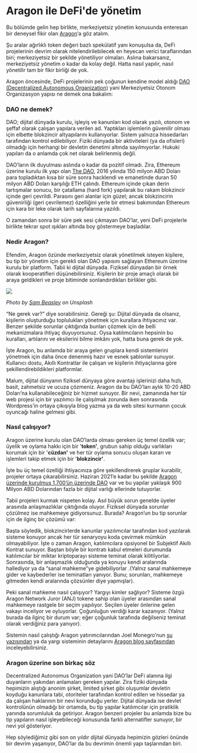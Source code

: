 # Aragon ile DeFi'de yönetim

Bu bölümde gelin hep birlikte, merkeziyetsiz yönetim konusunda enteresan bir deneysel fikir olan [Aragon](https://aragon.org)‘a göz atalım.

Şu aralar ağırlıklı token değeri bazlı spekülatif yanı konuşulsa da, DeFi projelerinin devrim olarak nitelendirilebilecek en heyecan verici taraflarından biri; merkeziyetsiz bir şekilde yönetiliyor olmaları. Aslına bakarsanız, merkeziyetsiz yönetim o kadar da kolay değil. Hatta nasıl yapılır, nasıl yönetilir tam bir fikir birliği de yok.

Aragon öncesinde, DeFi projelerinin pek çoğunun kendine model aldığı [DAO (Decentralized Autonomous Organization)](https://en.wikipedia.org/wiki/Decentralized\_autonomous\_organization) yani Merkeziyetsiz Otonom Organizasyon yapısı ne demek ona bakalım:

### DAO ne demek?

DAO; dijital dünyada kurulu, işleyiş ve kanunları kod olarak yazılı, otonom ve şeffaf olarak çalışan yapılara verilen ad. Yaptıkları işlemlerin güvenilir olması için elbette blokzincir altyapılarını kullanıyorlar. Sistem yalnızca hissedarları tarafından kontrol edilebiliyor. Fiziki dünyada bir aktiviteleri (ya da ofisleri) olmadığı için herhangi bir devletin denetimi altında sayılmıyorlar. Hukuki yapıları da o anlamda çok net olarak belirlenmiş değil.

DAO’ların ilk duyulması aslında o kadar da pozitif olmadı. Zira, Ethereum üzerine kurulu ilk yapı olan [The DAO](https://en.wikipedia.org/wiki/The\_DAO\_\(organization\)), 2016 yılında 150 milyon ABD Doları para topladıktan kısa bir süre sonra hacklendi ve emanetinde duran 50 milyon ABD Doları karşılığı ETH çalındı. Ethereum içinde çıkan derin tartışmalar sonucu, bir çatallama (hard fork) yapılarak bu rakam blokzincir içinde geri çevrildi. Parasını geri alanlar için güzel; ancak blokzincirin güvenirliği (geri çevrilemez) özelliğini yerle bir etmesi bakımından Ethereum için kara bir leke olarak tarih sayfalarına yazıldı.

O zamandan sonra bir süre pek sesi çıkmayan DAO’lar, yeni DeFi projelerle birlikte tekrar spot ışıkları altında boy göstermeye başladılar.

### Nedir Aragon?

Efendim, Aragon özünde merkeziyetsiz olarak yönetilmek isteyen kişilere, bu tip bir yönetim için gerekli olan DAO yapısını sağlayan Ethereum üzerine kurulu bir platform. Tabii ki dijital dünyada. Fiziksel dünyadan bir örnek olarak kooperatifleri düşünebilirsiniz. Kişilerin bir proje amaçlı olarak bir araya geldikleri ve proje bitiminde sonlandırdıkları birlikler gibi.

![](../.gitbook/assets/030605-aragon\_ile\_defide\_yonetim-aragon-defi.jpg)

_Photo by _[_Sam Beasley_](https://unsplash.com/@sam\_beasley)_ on Unsplash_

“Ne gerek var?” diye sorabilirsiniz. Gereği şu: Dijital dünyada da olsanız, kişilerin oluşturduğu toplulukları yönetmek için kurallara ihtiyacınız var. Benzer şekilde sorunlar çıktığında bunları çözmek için de belli mekanizmalara ihtiyaç duyuyorsunuz. Oysa katılımcıların hepsinin bu kuralları, artılarını ve eksilerini bilme imkânı yok, hatta buna gerek de yok.

İşte Aragon, bu anlamda bir araya gelen gruplara kendi sistemlerini yönetmek için daha önce denenmiş hazır ve esnek şablonlar sunuyor. Kullanıcı dostu, Akıllı Kontratlar ile çalışan ve kişilerin ihtiyaçlarına göre şekillendirebildikleri platformlar.

Malum, dijital dünyanın fiziksel dünyaya göre avantajı işlerinizi daha hızlı, basit, zahmetsiz ve ucuza çözmeniz. Aragon da bu DAO’ları aylık 10-20 ABD Doları’na kullanabileceğiniz bir hizmet sunuyor. Bir nevi, zamanında her tür web projesi için bir yazılımcı ile çalışılmak zorunda iken sonrasında Wordpress’in ortaya çıkışıyla blog yazma ya da web sitesi kurmanın çocuk oyuncağı haline gelmesi gibi.

### Nasıl çalışıyor?

Aragon üzerine kurulu olan DAO’larda olması gereken üç temel özellik var; üyelik ve oylama hakkı için bir '**token'**, grubun sahip olduğu varlıkları korumak için bir '**cüzdan'** ve her tür oylama sonucu oluşan kararı ve işlemleri takip etmek için bir '**blokzincir'**.

İşte bu üç temel özelliği ihtiyacınıza göre şekillendirerek gruplar kurabilir, projeler ortaya çıkarabilirsiniz. Haziran 2021’e kadar bu şekilde [Aragon üzerinde kurulmuş 1,700’ün üzerinde DAO](https://poweredby.aragon.org) var ve bu yapılar yaklaşık 900 Milyon ABD Dolarından fazla bir dijital varlığı ellerinde tutuyorlar.

Tabii projeleri kurmak nispeten kolay. Asıl büyük sorun genelde üyeler arasında anlaşmazlıklar çıktığında oluyor. Fiziksel dünyada sorunlar çözülmez ise mahkemeye gidiyorsunuz. Burada? Aragon’un bu tip sorunlar için de ilginç bir çözümü var:

Başta söyledik, blokzincirlerde kanunlar yazılımcılar tarafından kod yazılarak sisteme konuyor ancak her tür senaryoyu koda çevirmek mümkün olmayabiliyor. İşte o zaman Aragon, katılımcılara opsiyonel bir Subjektif Akıllı Kontrat sunuyor. Baştan böyle bir kontratı kabul etmeleri durumunda katılımcılar bir miktar kriptoparayı sisteme teminat olarak kilitliyorlar. Sonrasında, bir anlaşmazlık olduğunda ya konuyu kendi aralarında hallediyor ya da “sanal mahkeme”ye gidebiliyorlar .(Yalnız sanal mahkemeye gider ve kaybederler ise teminatları yanıyor. Bunu; sorunları, mahkemeye gitmeden kendi aralarında çözsünler diye yapmışlar).

Peki sanal mahkeme nasıl çalışıyor? Yargıyı kimler sağlıyor? Sisteme özgü Aragon Network Juror (ANJ) tokene sahip olan üyeler arasından sanal mahkemeye rastgele bir seçim yapılıyor. Seçilen üyeler önlerine gelen vakayı inceliyor ve oyluyorlar. Çoğunluğun verdiği karar kazanıyor. (Yalnız burada da ilginç bir durum var; eğer çoğunluk tarafında değilseniz teminat olarak verdiğiniz para yanıyor).

Sistemin nasıl çalıştığı Aragon yatırımcılarından Joel Monegro’nun [şu yazısından](https://www.placeholder.vc/blog/2020/5/7/aragon-daos) ya da yargı sisteminin detaylarını [Aragon blog sayfasından](https://blog.aragon.one/aragon-agreements/) inceleyebilirsiniz.

### Aragon üzerine son birkaç söz

Decentralized Autonomus Organization yani DAO’lar DeFi alanına ilgi duyanların yakından anlamaları gereken yapılar. Zira fiziki dünyada hepimizin alıştığı anonim şirket, limited şirket gibi oluşumlar devletin koyduğu kanunlara tabi, otoriteler tarafından kontrol edilen ve hissedar ya da çalışan haklarının bir nevi korunduğu yerler. Dijital dünyada ise devlet kontrolünün olmadığı bir ortamda, bu tip yapılar katılımcılar için pratiklik yanında sorumluluk da getiriyor. Aragon benzeri projeler bu anlamda bize bu tip yapıların nasıl işleyebileceği konusunda farklı alternatifler sunuyor, bir nevi yol gösteriyor.

Hep söylediğimiz gibi son on yıldır dijital dünyada hepimizin gözleri önünde bir devrim yaşanıyor, DAO’lar da bu devrimin önemli yapı taşlarından biri.
